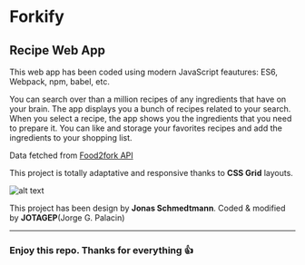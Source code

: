 # Forkify

## Recipe Web App

This web app has been coded using modern JavaScript feautures: ES6, Webpack, npm, babel, etc.

You can search over than a million recipes of any ingredients that have on your brain. The app displays you a bunch of recipes related to your search. When you select a recipe, the app shows you the ingredients that you need to prepare it.
You can like and storage your favorites recipes and add the ingredients to your shopping list.

Data fetched from [Food2fork API](https://food2fork.com/about/api)

This project is totally adaptative and responsive thanks to **CSS Grid** layouts.

![alt text](http://i64.tinypic.com/k3lj7l.png "UI Forkify")


This project has been design by **Jonas Schmedtmann**. Coded & modified by **JOTAGEP**(Jorge G. Palacin)

---
### Enjoy this repo. Thanks for everything 👍



